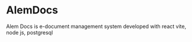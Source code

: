 # AlemDocs
Alem Docs is e-document management system developed with react vite, node js, postgresql
